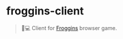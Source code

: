 # froggins-client

> :frog::computer: Client for [Froggins](https://froggins.andrewzigler.com) browser game.